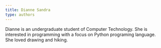 ```yaml
---
title: Dianne Sandra
type: authors
---
```

Dianne is an undergraduate student of Computer Technology. She is interested in programming with a focus on Python programing language. 
She loved drawing and hiking.

